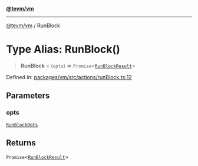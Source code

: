 [**@tevm/vm**](../README.md)

***

[@tevm/vm](../globals.md) / RunBlock

# Type Alias: RunBlock()

> **RunBlock** = (`opts`) => `Promise`\<[`RunBlockResult`](../interfaces/RunBlockResult.md)\>

Defined in: [packages/vm/src/actions/runBlock.ts:12](https://github.com/evmts/tevm-monorepo/blob/main/packages/vm/src/actions/runBlock.ts#L12)

## Parameters

### opts

[`RunBlockOpts`](../interfaces/RunBlockOpts.md)

## Returns

`Promise`\<[`RunBlockResult`](../interfaces/RunBlockResult.md)\>
